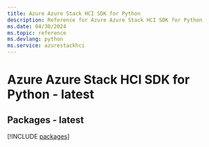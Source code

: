 ```yaml
---
title: Azure Azure Stack HCI SDK for Python
description: Reference for Azure Azure Stack HCI SDK for Python
ms.date: 04/30/2024
ms.topic: reference
ms.devlang: python
ms.service: azurestackhci
---
```

# Azure Azure Stack HCI SDK for Python - latest
## Packages - latest
[!INCLUDE [packages](azure-stack-hci-index.md)]